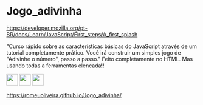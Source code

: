 # Jogo_adivinha

https://developer.mozilla.org/pt-BR/docs/Learn/JavaScript/First_steps/A_first_splash

"Curso rápido sobre as características básicas do JavaScript através de um tutorial completamente prático.
Você irá construir um simples jogo de "Adivinhe o número", passo a passo."
Feito completamente no HTML. Mas usando todas a ferramentas elencada!!

<img src="https://cdn.jsdelivr.net/gh/devicons/devicon/icons/html5/html5-plain-wordmark.svg" width="30" height="30"/> <img src="https://cdn.jsdelivr.net/gh/devicons/devicon/icons/css3/css3-plain-wordmark.svg" width="30" height="30" />     <img src="https://cdn.jsdelivr.net/gh/devicons/devicon/icons/javascript/javascript-plain.svg" width="30" height="30" />


https://romeuoliveira.github.io/Jogo_adivinha/

